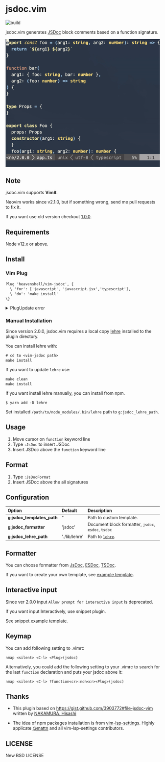 # jsdoc.vim

![build](https://github.com/heavenshell/vim-jsdoc/workflows/build/badge.svg)

jsdoc.vim generates [JSDoc](http://usejsdoc.org/) block comments based on a function signature.

![jsdoc.vim](./assets/jsdoc.gif)

## Note

jsdoc.vim supports **Vim8**.

Neovim works since v2.1.0, but if something wrong, send me pull requests to fix it.

If you want use old version checkout [1.0.0](https://github.com/heavenshell/vim-jsdoc/releases/tag/1.0.0>).

## Requirements

Node v12.x or above.

## Install

### Vim Plug

```
Plug 'heavenshell/vim-jsdoc', {
  \ 'for': ['javascript', 'javascript.jsx','typescript'],
  \ 'do': 'make install'
\}
```

<details><summary>PlugUpdate error</summary>
<p>
  If you got `yarn.lock` related error,

  ```console
  error: Your local changes to the following files would be overwritten by merge:
      lib/yarn.lock
  ```

  Run following command

  ```
  cd /path/to/plugged/vim-jsdoc
  git checkout -- yarn.lock
  ```

  and re-run `PlugUpdate`
</p>
</details>

### Manual Installation

Since version 2.0.0, jsdoc.vim requires a local copy [lehre](https://www.npmjs.com/package/lehre) installed to the plugin directory.

You can install lehre with:

```console
# cd to <vim-jsdoc path>
make install
```

If you want to update `lehre` use:

```console
make clean
make install
```

If you want install lehre manually, you can install from npm.

```console
$ yarn add -D lehre
```

Set installed `/path/to/node_modules/.bin/lehre` path to `g:jsdoc_lehre_path`.

## Usage

1. Move cursor on `function` keyword line
1. Type `:JsDoc` to insert JSDoc
1. Insert JSDoc above the `function` keyword line

## Format

1. Type `:JsDocFormat`
1. Insert JSDoc above the all signatures

## Configuration

Option                     |Default       |Description
:--------------------------|:-------------|:-----------------------
**g:jsdoc_templates_path** |''            |Path to custom template.
**g:jsdoc_formatter**      |'jsdoc'       |Document block formatter, `jsdoc`, `esdoc`, `tsdoc`
**g:jsdoc_lehre_path**     |'./lib/lehre' |Path to [`lehre`](https://www.npmjs.com/package/lehre).

## Formatter

You can choose formatter from [JsDoc](https://jsdoc.app/), [ESDoc](https://esdoc.org/), [TSDoc](https://github.com/microsoft/tsdoc).

If you want to create your own template, see [example template](https://github.com/heavenshell/ts-lehre/tree/master/examples).

## Interactive input

Since ver 2.0.0 input `Allow prompt for interactive input` is deprecated.

If you want input Interactively, use snippet plugin.

See [snippet example template](./examples/snippet_template.js).

## Keymap

You can add following setting to .vimrc

```vim
nmap <silent> <C-l> <Plug>(jsdoc)
```

Alternatively, you could add the following setting to your .vimrc to search for the last `function` declaration
and puts your jsdoc above it:

```vim
nmap <silent> <C-l> ?function<cr>:noh<cr><Plug>(jsdoc)
```

## Thanks

- This plugin based on https://gist.github.com/3903772#file-jsdoc-vim written by [NAKAMURA, Hisashi](https://gist.github.com/sunvisor)

- The idea of npm packages installation is from [vim-lsp-settings](https://github.com/mattn/vim-lsp-settings).
Highly applicate [@mattn](https://github.com/mattn/) and all vim-lsp-settings contributors.

## LICENSE

New BSD LICENSE
